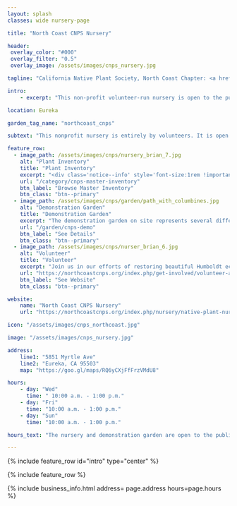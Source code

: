 ```yaml
---
layout: splash
classes: wide nursery-page

title: "North Coast CNPS Nursery"

header:
 overlay_color: "#000"
 overlay_filter: "0.5"
 overlay_image: /assets/images/cnps_nursery.jpg

tagline: "California Native Plant Society, North Coast Chapter: <a href='https://northcoastcnps.org'>See Website</a>"

intro: 
    - excerpt: "This non-profit volunteer-run nursery is open to the public for plant sales weekly during Volunteer Hours. The nursery additionally hosts two seasonal sales a year in the Fall and Spring in which hundreds of Humboldt County native and California native plants are offered."

location: Eureka

garden_tag_name: "northcoast_cnps"

subtext: "This nonprofit nursery is entirely by volunteers. It is open 3 days a week during Volunteer Hours and also has two large seasonal plant sales."

feature_row:
  - image_path: /assets/images/cnps/nursery_brian_7.jpg
    alt: "Plant Inventory"
    title: "Plant Inventory"
    excerpt: "<div class='notice--info' style='font-size:1rem !important; margin-top: 0px !important'>Plant sales at the nursery are currently on hold as volunteers prepare for the upcoming <a href='/cnps_2022_spring_sale/'>Spring 2022 Sale</a>.</div>Click below to browse the master inventory, an extensive list of plants that have been offered at this nursery in the recent past."
    url: "/category/cnps-master-inventory"
    btn_label: "Browse Master Inventory"
    btn_class: "btn--primary"
  - image_path: /assets/images/cnps/garden/path_with_columbines.jpg
    alt: "Demonstration Garden"
    title: "Demonstration Garden"
    excerpt: "The demonstration garden on site represents several different ecosystems of Humboldt County."
    url: "/garden/cnps-demo"
    btn_label: "See Details"
    btn_class: "btn--primary"
  - image_path: /assets/images/cnps/nurser_brian_6.jpg
    alt: "Volunteer"
    title: "Volunteer"
    excerpt: "Join us in our efforts of restoring beautiful Humboldt ecosystems by providing affordable native plants for the home gardener. There are so many ways volunteers can help, whether you prefer to be hands-on in the nursery or garden, or at home remotely."
    url: "https://northcoastcnps.org/index.php/get-involved/volunteer-at-the-nursery"
    btn_label: "See Website"
    btn_class: "btn--primary"

website: 
    name: "North Coast CNPS Nursery"
    url: "https://northcoastcnps.org/index.php/nursery/native-plant-nursery"

icon: "/assets/images/cnps_northcoast.jpg" 

image: "/assets/images/cnps_nursery.jpg"

address:
    line1: "5851 Myrtle Ave"
    line2: "Eureka, CA 95503" 
    map: "https://goo.gl/maps/RQ6yCXjFfFrzVMdU8"

hours:
    - day: "Wed"
      time: " 10:00 a.m. - 1:00 p.m."
    - day: "Fri"
      time: "10:00 a.m. - 1:00 p.m."
    - day: "Sun"
      time: "10:00 a.m. - 1:00 p.m."

hours_text: "The nursery and demonstration garden are open to the public during Volunteer Hours. Plant sales are currently on hold until the <a href='/cnps_2022_spring_sale'>Spring Plant Sale</a>."

---
```

{% include feature_row id="intro" type="center" %}

{% include feature_row %}

{% include business_info.html 
    address= page.address
    hours=page.hours
%}
